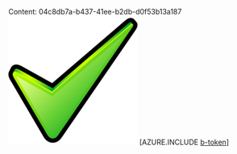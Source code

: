 Content: 04c8db7a-b437-41ee-b2db-d0f53b13a187![image](6ac51e32-e6e9-4b34-9a8a-7754b1479ec3.png)
[AZURE.INCLUDE [b-token](1883f3f2-4f47-4e5a-8615-ccaa3e68b5ea.md)]
